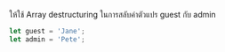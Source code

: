 ให้ใช้ Array destructuring ในการสลับค่าตัวแปร guest กับ admin


```js
let guest = 'Jane';
let admin = 'Pete';
```